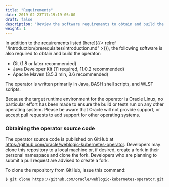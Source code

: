 ```yaml
---
title: "Requirements"
date: 2019-02-23T17:19:19-05:00
draft: false
description: "Review the software requirements to obtain and build the operator."
weight: 1
---
```


In addition to the requirements listed [here]({{< relref "/introduction/prerequisites/introduction.md" >}}), the following software is also required to obtain and build the operator:

* Git (1.8 or later recommended)
* Java Developer Kit (11 required, 11.0.2 recommended)
* Apache Maven (3.5.3 min, 3.6 recommended)

The operator is written primarily in Java, BASH shell scripts, and WLST scripts.  

Because the target runtime environment for the operator is Oracle Linux, no particular effort has been made to ensure the build or tests run on any other operating system.  Please be aware that Oracle will not provide support, or accept pull requests to add support for other operating systems.

### Obtaining the operator source code

The operator source code is published on GitHub at https://github.com/oracle/weblogic-kubernetes-operator.  Developers may clone this repository to a local machine or, if desired, create a fork in their personal namespace and clone the fork.  Developers who are planning to submit a pull request are advised to create a fork.

To clone the repository from GitHub, issue this command:

```shell
$ git clone https://github.com/oracle/weblogic-kubernetes-operator.git
```
